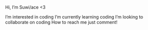  Hi, I’m Suwi/ace <3

 I’m interested in coding
 I’m currently learning coding
 I’m looking to collaborate on coding
 How to reach me just comment!
